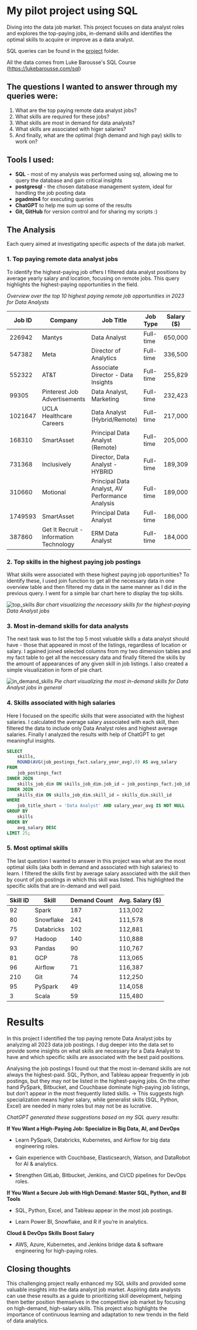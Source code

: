 # My pilot project using SQL
Diving into the data job market. This project focuses on data analyst roles and explores the top-paying jobs, in-demand skills and identifies the optimal skills to acquire or improve as a data analyst.

SQL queries can be found in the [project](/project/) folder.

All the data comes from Luke Barousse's SQL Course (https://lukebarousse.com/sql)

## The questions I wanted to answer through my queries were:

1. What are the top paying remote data analyst jobs?
2. What skills are required for these jobs?
3. What skills are most in demand for data analysts?
4. What skills are associated with higer salaries?
5. And finally, what are the optimal (high demand and high pay) skills to work on?

## Tools I used:

- **SQL** - most of my analysis was performed using sql, allowing me to query the database and gain critical insights
- **postgresql** - the chosen database management system, ideal for handling the job posting data
- **pgadmin4** for executing queries
- **ChatGPT** to help me sum up some of the results
- **Git, GitHub** for version control and for sharing my scripts :)

## The Analysis

Each query aimed at investigating specific aspects of the data job market.

### 1. Top paying remote data analyst jobs

To identify the highest-paying job offers I filtered data analyst positions by average yearly salary and location, focusing on remote jobs.
This query highlights the highest-paying opportunities in the field.

   _Overview over the top 10 highest paying remote job opportunities in 2023 for Data Analysts_

| **Job ID**  | **Company**                                      | **Job Title**                                    | **Job Type** | **Salary ($)** |
|------------|------------------------------------------------|-------------------------------------------------|-------------|---------------|
| 226942     | Mantys                                         | Data Analyst                                   | Full-time   | 650,000       |
| 547382     | Meta                                          | Director of Analytics                         | Full-time   | 336,500       |
| 552322     | AT&T                                          | Associate Director - Data Insights            | Full-time   | 255,829    |
| 99305      | Pinterest Job Advertisements                 | Data Analyst, Marketing                       | Full-time   | 232,423       |
| 1021647    | UCLA Healthcare Careers                      | Data Analyst (Hybrid/Remote)                  | Full-time   | 217,000       |
| 168310     | SmartAsset                                    | Principal Data Analyst (Remote)               | Full-time   | 205,000       |
| 731368     | Inclusively                                  | Director, Data Analyst - HYBRID               | Full-time   | 189,309       |
| 310660     | Motional                                      | Principal Data Analyst, AV Performance Analysis | Full-time   | 189,000       |
| 1749593    | SmartAsset                                    | Principal Data Analyst                        | Full-time   | 186,000       |
| 387860     | Get It Recruit - Information Technology      | ERM Data Analyst                              | Full-time   | 184,000       |


### 2. Top skills in the highest paying job postings
   
What skills were associated with these highest paying job opportunities? To identify these, I used join function to get all the necessary data in one overview table and then filtered my data in the same manner as I did in the previous query. I went for a simple bar chart here to display the top skills. 

   ![top_skills](https://github.com/user-attachments/assets/a918e944-f08a-4ea9-a198-d85d4eabf97f)
   _Bar chart visualizing the necessary skills for the highest-paying Data Analyst jobs_


### 3. Most in-demand skills for data analysts
   
The next task was to list the top 5 most valuable skills a data analyst should have - those that appeared in most of the listings, regardless of location or salary.
I agained joined selected columns from my two dimension tables and my fact table to get all the neccessary data and finally filtered the skills by the amount of appearances of any given skill in job listings. I also created a simple visualization in form of pie chart.
   
 ![in_demand_skills](https://github.com/user-attachments/assets/49fe2479-86e1-460c-8f13-9f6d37988788)
 _Pie chart visualizing the most in-demand skills for Data Analyst jobs in general_
 
### 4. Skills associated with high salaries
   
Here I focused on the specific skills that were associated with the highest salaries. I calculated the average salary associated with each skill, then filtered the data to include only Data Analyst roles and highest average salaries. Finally I analyzed the results with help of ChatGPT to get meaningful insights.

```sql
SELECT 
	skills,
	ROUND(AVG(job_postings_fact.salary_year_avg),0) AS avg_salary
FROM 
	job_postings_fact
INNER JOIN 
	skills_job_dim ON skills_job_dim.job_id = job_postings_fact.job_id
INNER JOIN 
	skills_dim ON skills_job_dim.skill_id = skills_dim.skill_id
WHERE 
	job_title_short = 'Data Analyst' AND salary_year_avg IS NOT NULL
GROUP BY 
	skills
ORDER BY 
	avg_salary DESC
LIMIT 25;
```

### 5. Most optimal skills
   
The last question I wanted to answer in this project was what are the most optimal skills (aka both in demand and associated with high salaries) to learn. I filtered the skills first by average salary associated with the skill then by count of job postings in which this skill was listed. This highlighted the specific skills that are in-demand and well paid. 

| **Skill ID** | **Skill**     | **Demand Count** | **Avg. Salary ($)** |
|-------------|-------------|----------------|----------------|
| 92          | Spark       | 187            | 113,002        |
| 80          | Snowflake   | 241            | 111,578        |
| 75          | Databricks  | 102            | 112,881        |
| 97          | Hadoop      | 140            | 110,888        |
| 93          | Pandas      | 90             | 110,767        |
| 81          | GCP         | 78             | 113,065        |
| 96          | Airflow     | 71             | 116,387        |
| 210         | Git         | 74             | 112,250        |
| 95          | PySpark     | 49             | 114,058        |
| 3           | Scala       | 59             | 115,480        |


# Results

In this project I identified the top paying remote Data Analyst jobs by analyzing all 2023 data job postings. I dug deeper into the data set to provide some insights on what skills are necessary for a Data Analyst to have and which specific skills are associated with the best paid positions.  

Analysing the job postings I found out that the most in-demand skills are not always the highest-paid. SQL, Python, and Tableau appear frequently in job postings, but they may not be listed in the highest-paying jobs. On the other hand PySpark, Bitbucket, and Couchbase dominate high-paying job listings, but don’t appear in the most frequently listed skills.
→ This suggests high specialization means higher salary, while generalist skills (SQL, Python, Excel) are needed in many roles but may not be as lucrative.

_ChatGPT generated these suggestions based on my SQL query results:_

**If You Want a High-Paying Job: Specialize in Big Data, AI, and DevOps**

- Learn PySpark, Databricks, Kubernetes, and Airflow for big data engineering roles.

- Gain experience with Couchbase, Elasticsearch, Watson, and DataRobot for AI & analytics.

- Strengthen GitLab, Bitbucket, Jenkins, and CI/CD pipelines for DevOps roles.

**If You Want a Secure Job with High Demand: Master SQL, Python, and BI Tools**

- SQL, Python, Excel, and Tableau appear in the most job postings.

- Learn Power BI, Snowflake, and R if you’re in analytics.

**Cloud & DevOps Skills Boost Salary**

- AWS, Azure, Kubernetes, and Jenkins bridge data & software engineering for high-paying roles.


## Closing thoughts

This challenging project really enhanced my SQL skills and provided some valuable insights into the data analyst job market. Aspiring data analysts can use these results as a guide to prioritizing skill development, helping them better position themselves in the competitive job market by focusing on high-demand, high-salary skills. This project also highlights the importance of continuous learning and adaptation to new trends in the field of data analytics.
